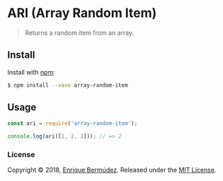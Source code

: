 # ARI (Array Random Item)
> Returns a random item from an array.

## Install

Install with [npm](https://www.npmjs.com/):
```sh
$ npm install --save array-random-item
```

## Usage

```js
const ari = require('array-random-item');

console.log(ari([1, 2, 3])); // => 2
```

### License

Copyright © 2018, [Enrique Bermúdez](https://github.com/enbermudas).
Released under the [MIT License](LICENSE).